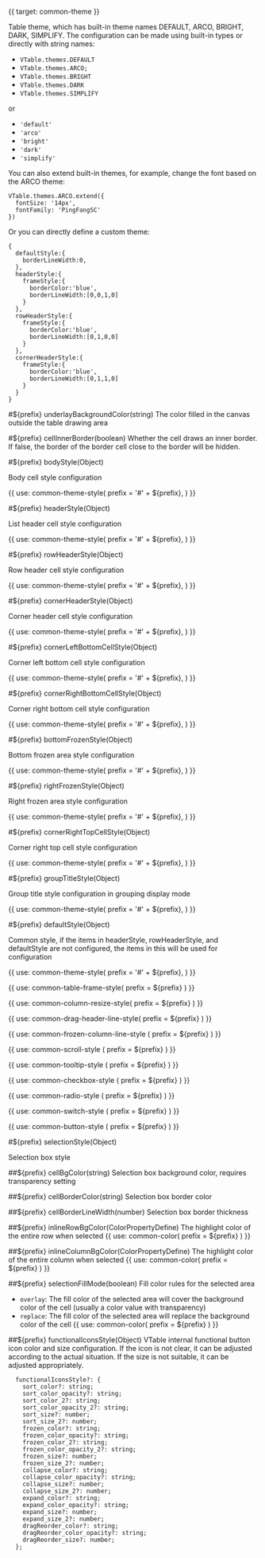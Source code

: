 {{ target: common-theme }}

Table theme, which has built-in theme names DEFAULT, ARCO, BRIGHT, DARK, SIMPLIFY. The configuration can be made using built-in types or directly with string names:

- `VTable.themes.DEFAULT`
- `VTable.themes.ARCO;`
- `VTable.themes.BRIGHT`
- `VTable.themes.DARK`
- `VTable.themes.SIMPLIFY`

or

- `'default'`
- `'arco'`
- `'bright'`
- `'dark'`
- `'simplify'`

You can also extend built-in themes, for example, change the font based on the ARCO theme:

```
VTable.themes.ARCO.extend({
  fontSize: '14px',
  fontFamily: 'PingFangSC'
})
```

Or you can directly define a custom theme:

```
{
  defaultStyle:{
    borderLineWidth:0,
  },
  headerStyle:{
    frameStyle:{
      borderColor:'blue',
      borderLineWidth:[0,0,1,0]
    }
  },
  rowHeaderStyle:{
    frameStyle:{
      borderColor:'blue',
      borderLineWidth:[0,1,0,0]
    }
  },
  cornerHeaderStyle:{
    frameStyle:{
      borderColor:'blue',
      borderLineWidth:[0,1,1,0]
    }
  }
}
```

#${prefix} underlayBackgroundColor(string)
The color filled in the canvas outside the table drawing area

#${prefix} cellInnerBorder(boolean)
Whether the cell draws an inner border. If false, the border of the border cell close to the border will be hidden.

#${prefix} bodyStyle(Object)

Body cell style configuration

{{ use: common-theme-style(
  prefix = '#' + ${prefix},
) }}

#${prefix} headerStyle(Object)

List header cell style configuration

{{ use: common-theme-style(
  prefix = '#' + ${prefix},
) }}

#${prefix} rowHeaderStyle(Object)

Row header cell style configuration

{{ use: common-theme-style(
  prefix = '#' + ${prefix},
) }}

#${prefix} cornerHeaderStyle(Object)

Corner header cell style configuration

{{ use: common-theme-style(
  prefix = '#' + ${prefix},
) }}

#${prefix} cornerLeftBottomCellStyle(Object)

Corner left bottom cell style configuration

{{ use: common-theme-style(
  prefix = '#' + ${prefix},
) }}

#${prefix} cornerRightBottomCellStyle(Object)

Corner right bottom cell style configuration

{{ use: common-theme-style(
  prefix = '#' + ${prefix},
) }}

#${prefix} bottomFrozenStyle(Object)

Bottom frozen area style configuration

{{ use: common-theme-style(
  prefix = '#' + ${prefix},
) }}

#${prefix} rightFrozenStyle(Object)

Right frozen area style configuration

{{ use: common-theme-style(
  prefix = '#' + ${prefix},
) }}

#${prefix} cornerRightTopCellStyle(Object)

Corner right top cell style configuration

{{ use: common-theme-style(
  prefix = '#' + ${prefix},
) }}

#${prefix} groupTitleStyle(Object)

Group title style configuration in grouping display mode

{{ use: common-theme-style(
  prefix = '#' + ${prefix},
) }}

#${prefix} defaultStyle(Object)

Common style, if the items in headerStyle, rowHeaderStyle, and defaultStyle are not configured, the items in this will be used for configuration

{{ use: common-theme-style(
  prefix = '#' + ${prefix},
) }}

{{ use: common-table-frame-style(
  prefix = ${prefix}
  ) }}

{{ use: common-column-resize-style(
  prefix = ${prefix}
  ) }}

{{ use: common-drag-header-line-style(
  prefix = ${prefix}
  ) }}

{{ use: common-frozen-column-line-style (
  prefix = ${prefix}
  ) }}

{{ use: common-scroll-style (
  prefix = ${prefix}
  ) }}

{{ use: common-tooltip-style (
  prefix = ${prefix}
  ) }}

{{ use: common-checkbox-style (
  prefix = ${prefix}
  ) }}

{{ use: common-radio-style (
  prefix = ${prefix}
  ) }}

{{ use: common-switch-style (
  prefix = ${prefix}
  ) }}

{{ use: common-button-style (
  prefix = ${prefix}
  ) }}

#${prefix} selectionStyle(Object)

Selection box style

##${prefix} cellBgColor(string)
Selection box background color, requires transparency setting

##${prefix} cellBorderColor(string)
Selection box border color

##${prefix} cellBorderLineWidth(number)
Selection box border thickness

##${prefix} inlineRowBgColor(ColorPropertyDefine)
The highlight color of the entire row when selected
{{ use: common-color(
prefix = ${prefix}
) }}

##${prefix} inlineColumnBgColor(ColorPropertyDefine)
The highlight color of the entire column when selected
{{ use: common-color(
prefix = ${prefix}
) }}

##${prefix} selectionFillMode(boolean)
Fill color rules for the selected area

- `overlay`: The fill color of the selected area will cover the background color of the cell (usually a color value with transparency)
- `replace`: The fill color of the selected area will replace the background color of the cell
  {{ use: common-color(
    prefix = ${prefix}
    ) }}

##${prefix} functionalIconsStyle(Object)
VTable internal functional button icon color and size configuration. If the icon is not clear, it can be adjusted according to the actual situation. If the size is not suitable, it can be adjusted appropriately.

```
  functionalIconsStyle?: {
    sort_color?: string;
    sort_color_opacity?: string;
    sort_color_2?: string;
    sort_color_opacity_2?: string;
    sort_size?: number;
    sort_size_2?: number;
    frozen_color?: string;
    frozen_color_opacity?: string;
    frozen_color_2?: string;
    frozen_color_opacity_2?: string;
    frozen_size?: number;
    frozen_size_2?: number;
    collapse_color?: string;
    collapse_color_opacity?: string;
    collapse_size?: number;
    collapse_size_2?: number;
    expand_color?: string;
    expand_color_opacity?: string;
    expand_size?: number;
    expand_size_2?: number;
    dragReorder_color?: string;
    dragReorder_color_opacity?: string;
    dragReorder_size?: number;
  };
```
